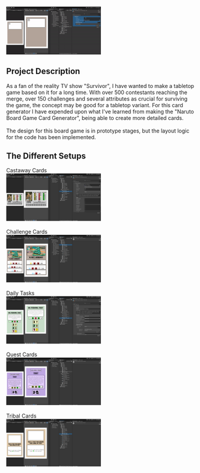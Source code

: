 <img src="https://github.com/Bsktrrl/Bsktrrl.github.io/blob/main/images/SurvivorCardGenerator/Create.gif" width="50%"/><br>

## Project Description
As a fan of the reality TV show "Survivor", I have wanted to make a tabletop game based on it for a long time.
With over 500 contestants reaching the merge, over 150 challenges and several attributes as crucial for surviving the game, the concept may be good for a tabletop variant. 
For this card generator I have expended upon what I've learned from making the "Naruto Board Game Card Generator", being able to create more detailed cards.
<br>
<br>
The design for this board game is in prototype stages, but the layout logic for the code has been implemented.

## The Different Setups
Castaway Cards<br>
<img src="https://github.com/Bsktrrl/Bsktrrl.github.io/blob/main/images/SurvivorCardGenerator/CastawayCards.jpg" width="50%"/><br><br>
Challenge Cards<br>
<img src="https://github.com/Bsktrrl/Bsktrrl.github.io/blob/main/images/SurvivorCardGenerator/ChallengeCards.jpg" width="50%"/><br><br>
Daily Tasks<br>
<img src="https://github.com/Bsktrrl/Bsktrrl.github.io/blob/main/images/SurvivorCardGenerator/DailyTasks.jpg" width="50%"/><br><br>
Quest Cards<br>
<img src="https://github.com/Bsktrrl/Bsktrrl.github.io/blob/main/images/SurvivorCardGenerator/QuestCards.jpg" width="50%"/><br><br>
Tribal Cards<br>
<img src="https://github.com/Bsktrrl/Bsktrrl.github.io/blob/main/images/SurvivorCardGenerator/TribalCards.jpg" width="50%"/><br><br>
